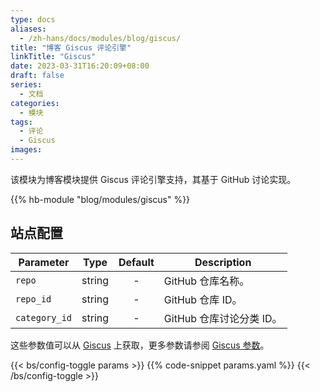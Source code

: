 ```yaml
---
type: docs
aliases:
  - /zh-hans/docs/modules/blog/giscus/
title: "博客 Giscus 评论引擎"
linkTitle: "Giscus"
date: 2023-03-31T16:20:09+08:00
draft: false
series:
  - 文档
categories:
  - 模块
tags:
  - 评论
  - Giscus
images:
---
```


该模块为博客模块提供 Giscus 评论引擎支持，其基于 GitHub 讨论实现。

<!--more-->

{{% hb-module "blog/modules/giscus" %}}

## 站点配置

| Parameter     |  Type  | Default | Description              |
| ------------- | :----: | :-----: | ------------------------ |
| `repo`        | string |    -    | GitHub 仓库名称。        |
| `repo_id`     | string |    -    | GitHub 仓库 ID。         |
| `category_id` | string |    -    | GitHub 仓库讨论分类 ID。 |

这些参数值可以从 [Giscus](https://giscus.app) 上获取，更多参数请参阅 [Giscus 参数](https://hugomods.com/en/docs/comment-engines/giscus/#site-parameters)。

{{< bs/config-toggle params >}}
{{% code-snippet params.yaml %}}
{{< /bs/config-toggle >}}
